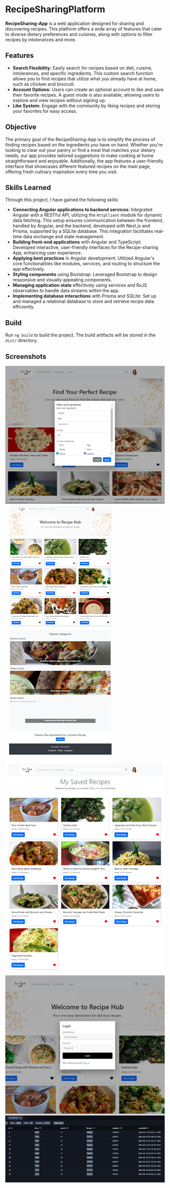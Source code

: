 # RecipeSharingPlatform

**RecipeSharing-App** is a web application designed for sharing and discovering recipes. This platform offers a wide array of features that cater to diverse dietary preferences and cuisines, along with options to filter recipes by intolerances and more.

## Features

- **Search Flexibility:** Easily search for recipes based on diet, cuisine, intolerances, and specific ingredients. This custom search function allows you to find recipes that utilize what you already have at home, such as chicken and broccoli.
- **Account Options:** Users can create an optional account to like and save their favorite recipes. A guest mode is also available, allowing users to explore and view recipes without signing up.
- **Like System:** Engage with the community by liking recipes and storing your favorites for easy access.

## Objective

The primary goal of the RecipeSharing-App is to simplify the process of finding recipes based on the ingredients you have on hand. Whether you're looking to clear out your pantry or find a meal that matches your dietary needs, our app provides tailored suggestions to make cooking at home straightforward and enjoyable. Additionally, the app features a user-friendly interface that showcases different featured recipes on the main page, offering fresh culinary inspiration every time you visit.

## Skills Learned

Through this project, I have gained the following skills:

- **Connecting Angular applications to backend services**: Integrated Angular with a RESTful API, utilizing the `HttpClient` module for dynamic data fetching. This setup ensures communication between the frontend, handled by Angular, and the backend, developed with Next.js and Prisma, supported by a SQLite database. This integration facilitates real-time data exchange and state management.
- **Building front-end applications** with Angular and TypeScript: Developed interactive, user-friendly interfaces for the Recipe-sharing App, enhancing user experience.
- **Applying best practices** in Angular development: Utilized Angular's core functionalities like modules, services, and routing to structure the app effectively.
- **Styling components** using Bootstrap: Leveraged Bootstrap to design responsive and visually appealing components.
- **Managing application state** effectively using services and RxJS observables to handle data streams within the app.
- **Implementing database interactions** with Prisma and SQLite: Set up and managed a relational database to store and retrieve recipe data efficiently.

## Build

Run `ng build` to build the project. The build artifacts will be stored in the `dist/` directory.

## Screenshots

![image](https://github.com/spirosdouk/RecipeSharing-App/blob/main/screeenshots/UI_nobackened_screenshots/CustomFilters.png)
![image](https://github.com/spirosdouk/RecipeSharing-App/blob/main/screeenshots/UI_nobackened_screenshots/HomePage.png)
![image](https://github.com/spirosdouk/RecipeSharing-App/blob/main/screeenshots/UI_nobackened_screenshots/MySavedRecipes.png)
![image](https://github.com/spirosdouk/RecipeSharing-App/blob/main/screeenshots/backened_implementetion_screenshots/3.simpleLogIn.png)
![image](https://github.com/spirosdouk/RecipeSharing-App/blob/main/screeenshots/backened_implementetion_screenshots/9.savedRecipesTable.png)
